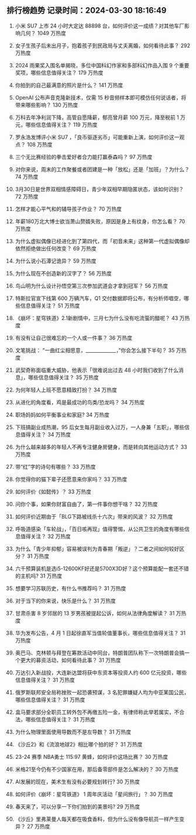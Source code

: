 
## 排行榜趋势 记录时间：2024-03-30 18:16:49
  
  1. 小米 SU7 上市 24 小时大定达 88898 台，如何评价这一成绩？对其他车厂影响几何？ 1049 万热度
    
  2. 女子生孩子后未出月子，抱着孩子到民政局与丈夫离婚，如何看待此事？ 292 万热度
    
  3. 2024 雨果奖入围名单揭晓，多位中国科幻作家和多部科幻作品入围 9 个重要奖项，哪些信息值得关注？ 179 万热度
    
  4. 你拍到的自己最满意的照片是什么？ 141 万热度
    
  5. OpenAI 公布声音克隆新技术，仅需 15 秒音频样本即可模仿任何说话者，将带来哪些影响？ 130 万热度
    
  6. 万科去年净利润下降，高管自愿降薪，郁亮曾月薪 100 万元，降至税前 1 万元，哪些信息值得关注？ 119 万热度
    
  7. 罗永浩发博评小米 SU7 ，「良币驱逐劣币」可能重新上演，如何评价这一观点？ 108 万热度
    
  8. 三个无比赛经验的拳击爱好者合力能打赢泰森吗？ 97 万热度
    
  9. 对你来说，周末的工作聚餐或者团建是一种「放松」还是「加班」？为什么？ 74 万热度
    
  10. 3月30日是世界双相情感障碍日，青少年双相早期隐匿状态，该如何识别？ 72 万热度
    
  11. 怎样才能心平气和的辅导孩子作业？ 70 万热度
    
  12. 年薪180万北大博士欲当萧山赘婿失败，原因是身上有纹身，你怎么看？ 70 万热度
    
  13. 为什么虚拟偶像已经进化到了第四代，而「初音未来」这种第一代虚拟偶像却依然拒绝做出任何改变？ 69 万热度
    
  14. 为什么说小石潭记诡异？ 59 万热度
    
  15. 为什么现在不创造新的汉字了？ 56 万热度
    
  16. 鸟山明为什么设计孙悟空第三次参加武道会才拿到冠军？ 56 万热度
    
  17. 特斯拉官宣下线第 600 万辆汽车，Q1 交付数据即将公布，有分析师唱空，哪些信息值得关注？ 51 万热度
    
  18. 《崩坏：星穹铁道》2.1新剧情中，三月七为什么没有吃流萤的醋呢？ 43 万热度
    
  19. 有没有让自己很难忘的一个人或一件事？ 36 万热度
    
  20. 文笔挑战： ”一曲红尘相思意，_____________，”你会怎么接下半句？ 35 万热度
    
  21. 武契奇称面临重大威胁，他表示「很难说出过去 48 小时我们收到了什么消息」，哪些信息值得关注？ 35 万热度
    
  22. 为何年轻人上班不愿意精致打扮？ 34 万热度
    
  23. 从进化的角度看，鸡是最成功的鸟类/恐龙吗？ 34 万热度
    
  24. 职场妈妈如何平衡事业和家庭? 34 万热度
    
  25. 下班搞副业成热潮，95 后女生每月副业收入过万，一人身兼「五职」，哪些信息值得关注？ 34 万热度
    
  26. 为什么越来越多的年轻人不再专注健身房健身，而是转向其他运动方式？ 33 万热度
    
  27. 带“红”字的诗句有哪些？ 33 万热度
    
  28. 你觉得你的猫下辈子还愿意来你家吗？ 33 万热度
    
  29. 如何评价《如懿传》？ 33 万热度
    
  30. 问你个事，如果你财富自由了，第一件事你想干啥？ 32 万热度
    
  31. 如何评价近期由于「BLG下路被线杀十六次」带来的风波？ 32 万热度
    
  32. 呼吸道感染「车轮战」，「百日咳再现」值得警惕，从公共卫生的角度有哪些信息值得关注？ 32 万热度
    
  33. 为什么「青少年抑郁」容易被误判为青春期「叛逆」？二者之间如何较好区分？ 31 万热度
    
  34. 六千预算装机是选i5-12600KF好还是5700X3D好？这个预算能配一套还不错的主机吗? 31 万热度
    
  35. 想要学习苏联历史，有什么书推荐吗？ 31 万热度
    
  36. 对于当下的你来说，快乐是什么？ 31 万热度
    
  37. 甘肃杀害 8 岁邻居的 13 岁男孩被提起公诉，如何从法律角度解读？ 31 万热度
    
  38. 华为发布公告，4 月 1 日起徐直军当值轮值董事长，哪些信息值得关注？ 31 万热度
    
  39. 奥巴马、克林顿与拜登在筹款活动中同台，特朗普团队称下一次特朗普会搞一个更大的募资活动，如何看待此事？ 31 万热度
    
  40. 万达引入新战投，大连新达盟将获中东资本等投资人约 600 亿元投资，哪些信息值得关注？ 31 万热度
    
  41. 俄罗斯联邦安全局称挫败一起恐袭预谋，3 名犯罪嫌疑人均为中亚某国公民，哪些信息值得关注？ 31 万热度
    
  42. 盒马要求部分全职员工转外包不再缴五险一金，有律师称此举若属实，不合法，哪些信息值得关注？ 31 万热度
    
  43. 为什么物理里面使用导数而不是左导数？ 31 万热度
    
  44. 《沙丘2》和《流浪地球2》相比哪个拍的好？ 31 万热度
    
  45. 23-24 赛季 NBA勇士 115:97 黄蜂，如何评价这场比赛？ 30 万热度
    
  46. 米格21至今仍有不少国家在用，那后备零部件是怎么解决的？ 30 万热度
    
  47. AI发展的现在，美术生有没有必要规划转行? 30 万热度
    
  48. 如何评价《崩坏：星穹铁道》 1 周年庆活动「星间旅行」？ 30 万热度
    
  49. 春天来了，可以分享一下你们拍到的美景吗? 29 万热度
    
  50. 《沙丘》里弗莱曼人每天都在吸食香料，但为什么没有像导航员一样产生变异？ 27 万热度
    